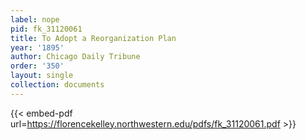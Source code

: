 ```yaml
---
label: nope
pid: fk_31120061
title: To Adopt a Reorganization Plan
year: '1895'
author: Chicago Daily Tribune
order: '350'
layout: single
collection: documents
---
```



{{< embed-pdf url=https://florencekelley.northwestern.edu/pdfs/fk_31120061.pdf >}}